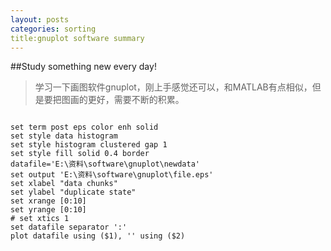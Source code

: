 ```yaml
--- 
layout: posts
categories: sorting
title:gnuplot software summary
---
```

##Study something new every day!
> 学习一下画图软件gnuplot，刚上手感觉还可以，和MATLAB有点相似，但是要把图画的更好，需要不断的积累。
<pre><code>
set term post eps color enh solid
set style data histogram  
set style histogram clustered gap 1  
set style fill solid 0.4 border
datafile='E:\资料\software\gnuplot\newdata'
set output 'E:\资料\software\gnuplot\file.eps'
set xlabel "data chunks" 
set ylabel "duplicate state" 
set xrange [0:10]
set yrange [0:10]
# set xtics 1
set datafile separator ':'
plot datafile using ($1), '' using ($2)
</code></pre>


